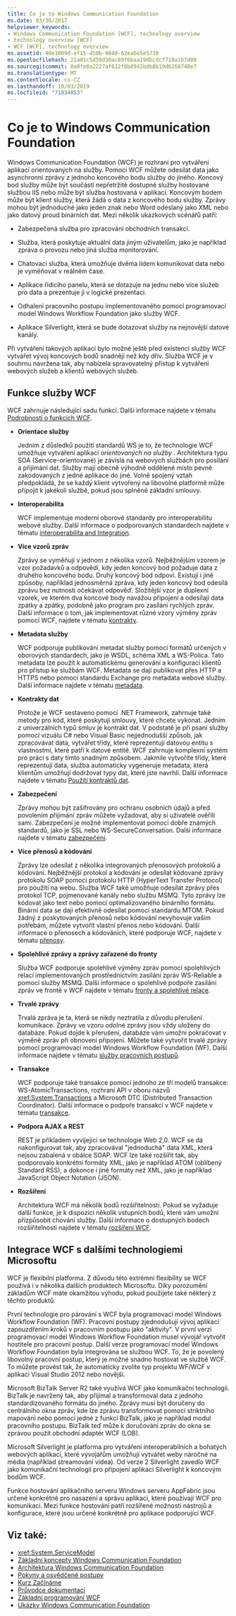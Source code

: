 ```yaml
---
title: Co je to Windows Communication Foundation
ms.date: 03/30/2017
helpviewer_keywords:
- Windows Communication Foundation [WCF], technology overview
- technology overview [WCF]
- WCF [WCF], technology overview
ms.assetid: 40e1009d-ef15-450b-9848-62eabe5e5738
ms.openlocfilehash: 21a01c5d59d30ac89f6baa19dbcdcf718a1b7d88
ms.sourcegitcommit: 8a0fe8a2227af612f8b8941bdb8b19d6268748e7
ms.translationtype: MT
ms.contentlocale: cs-CZ
ms.lasthandoff: 10/03/2019
ms.locfileid: "71834853"
---
```

# <a name="what-is-windows-communication-foundation"></a>Co je to Windows Communication Foundation
Windows Communication Foundation (WCF) je rozhraní pro vytváření aplikací orientovaných na služby. Pomocí WCF můžete odesílat data jako asynchronní zprávy z jednoho koncového bodu služby do jiného. Koncový bod služby může být součástí nepřetržitě dostupné služby hostované službou IIS nebo může být služba hostovaná v aplikaci. Koncovým bodem může být klient služby, která žádá o data z koncového bodu služby. Zprávy mohou být jednoduché jako jeden znak nebo Word odeslaný jako XML nebo jako datový proud binárních dat. Mezi několik ukázkových scénářů patří:

- Zabezpečená služba pro zpracování obchodních transakcí.

- Služba, která poskytuje aktuální data jiným uživatelům, jako je například zpráva o provozu nebo jiná služba monitorování.

- Chatovací služba, která umožňuje dvěma lidem komunikovat data nebo je vyměňovat v reálném čase.

- Aplikace řídicího panelu, která se dotazuje na jednu nebo více služeb pro data a prezentuje ji v logické prezentaci.

- Odhalení pracovního postupu implementovaného pomocí programovací model Windows Workflow Foundation jako služby WCF.

- Aplikace Silverlight, která se bude dotazovat služby na nejnovější datové kanály.

Při vytváření takových aplikací bylo možné ještě před existencí služby WCF vytvářet vývoj koncových bodů snadněji než kdy dřív. Služba WCF je v souhrnu navržena tak, aby nabízela spravovatelný přístup k vytváření webových služeb a klientů webových služeb.

## <a name="features-of-wcf"></a>Funkce služby WCF

WCF zahrnuje následující sadu funkcí. Další informace najdete v tématu [Podrobnosti o funkcích WCF](../../../docs/framework/wcf/feature-details/index.md).

- **Orientace služby**

     Jedním z důsledků použití standardů WS je to, že technologie WCF umožňuje vytváření aplikací *orientovaných na služby* . Architektura typu SOA (Service-orientované) je závislá na webových službách pro posílání a přijímání dat. Služby mají obecně výhodně oddělené místo pevně zakódovaných z jedné aplikace do jiné. Volně spojený vztah předpokládá, že se každý klient vytvořený na libovolné platformě může připojit k jakékoli službě, pokud jsou splněné základní smlouvy.

- **Interoperabilita**

     WCF implementuje moderní oborové standardy pro interoperabilitu webové služby. Další informace o podporovaných standardech najdete v tématu [interoperabilita and Integration](../../../docs/framework/wcf/feature-details/interoperability-and-integration.md).

- **Více vzorů zpráv**

     Zprávy se vyměňují v jednom z několika vzorů. Nejběžnějším vzorem je vzor požadavků a odpovědí, kdy jeden koncový bod požaduje data z druhého koncového bodu. Druhý koncový bod odpoví. Existují i jiné způsoby, například jednosměrná zpráva, kdy jeden koncový bod odesílá zprávu bez nutnosti očekávat odpověď. Složitější vzor je duplexní vzorek, ve kterém dva koncové body navážou připojení a odesílají data zpátky a zpátky, podobně jako program pro zasílání rychlých zpráv. Další informace o tom, jak implementovat různé vzory výměny zpráv pomocí WCF, najdete v tématu [kontrakty](../../../docs/framework/wcf/feature-details/contracts.md).

- **Metadata služby**

     WCF podporuje publikování metadat služby pomocí formátů určených v oborových standardech, jako je WSDL, schéma XML a WS-Polica. Tato metadata lze použít k automatickému generování a konfiguraci klientů pro přístup ke službám WCF. Metadata se dají publikovat přes HTTP a HTTPS nebo pomocí standardu Exchange pro metadata webové služby. Další informace najdete v tématu [metadata](../../../docs/framework/wcf/feature-details/metadata.md).

- **Kontrakty dat**

     Protože je WCF sestaveno pomocí .NET Framework, zahrnuje také metody pro kód, které poskytují smlouvy, které chcete vykonat. Jedním z univerzálních typů smluv je kontrakt dat. V podstatě je při psaní služby pomocí vizuálu C# nebo Visual Basic nejjednodušší způsob, jak zpracovávat data, vytvářet třídy, které reprezentují datovou entitu s vlastnostmi, které patří k datové entitě. WCF zahrnuje komplexní systém pro práci s daty tímto snadným způsobem. Jakmile vytvoříte třídy, které reprezentují data, služba automaticky vygeneruje metadata, která klientům umožňují dodržovat typy dat, které jste navrhli. Další informace najdete v tématu [Použití kontraktů dat](../../../docs/framework/wcf/feature-details/using-data-contracts.md).

- **Zabezpečení**

     Zprávy mohou být zašifrovány pro ochranu osobních údajů a před povolením přijímání zpráv můžete vyžadovat, aby si uživatelé ověřili sami. Zabezpečení je možné implementovat pomocí dobře známých standardů, jako je SSL nebo WS-SecureConversation. Další informace najdete v tématu [zabezpečení](../../../docs/framework/wcf/feature-details/security.md).

- **Více přenosů a kódování**

     Zprávy lze odesílat z několika integrovaných přenosových protokolů a kódování. Nejběžnější protokol a kódování je odesílat kódované zprávy protokolu SOAP pomocí protokolu HTTP (HyperText Transfer Protocol) pro použití na webu. Služba WCF také umožňuje odesílat zprávy přes protokol TCP, pojmenované kanály nebo službu MSMQ. Tyto zprávy lze kódovat jako text nebo pomocí optimalizovaného binárního formátu.  Binární data se dají efektivně odesílat pomocí standardu MTOM. Pokud žádný z poskytovaných přenosů nebo kódování nevyhovuje vašim potřebám, můžete vytvořit vlastní přenos nebo kódování. Další informace o přenosech a kódováních, které podporuje WCF, najdete v tématu [přenosy](../../../docs/framework/wcf/feature-details/transports.md).

- **Spolehlivé zprávy a zprávy zařazené do fronty**

     Služba WCF podporuje spolehlivé výměny zpráv pomocí spolehlivých relací implementovaných prostřednictvím zasílání zpráv WS-Reliable a pomocí služby MSMQ. Další informace o spolehlivé podpoře zasílání zpráv ve frontě v WCF najdete v tématu [fronty a spolehlivé relace](../../../docs/framework/wcf/feature-details/queues-and-reliable-sessions.md).

- **Trvalé zprávy**

     Trvalá zpráva je ta, která se nikdy neztratila z důvodu přerušení komunikace. Zprávy ve vzoru odolné zprávy jsou vždy uloženy do databáze. Pokud dojde k přerušení, databáze vám umožní pokračovat v výměně zpráv při obnovení připojení. Můžete také vytvořit trvalé zprávy pomocí programovací model Windows Workflow Foundation (WF). Další informace najdete v tématu [služby pracovních postupů](../../../docs/framework/wcf/feature-details/workflow-services.md).

- **Transakce**

     WCF podporuje také transakce pomocí jednoho ze tří modelů transakce: WS-AtomicTransactions, rozhraní API v oboru názvů <xref:System.Transactions> a Microsoft DTC (Distributed Transaction Coordinator). Další informace o podpoře transakcí v WCF najdete v tématu [transakce](../../../docs/framework/wcf/feature-details/transactions-in-wcf.md).

- **Podpora AJAX a REST**

     REST je příkladem vyvíjející se technologie Web 2,0. WCF se dá nakonfigurovat tak, aby zpracovával "jednoduchá" data XML, která nejsou zabalená v obálce SOAP. WCF lze také rozšířit tak, aby podporovalo konkrétní formáty XML, jako je například ATOM (oblíbený Standard RSS), a dokonce i jiné formáty než XML, jako je například JavaScript Object Notation (JSON).

- **Rozšíření**

     Architektura WCF má několik bodů rozšiřitelnosti. Pokud se vyžaduje další funkce, je k dispozici několik vstupních bodů, které vám umožní přizpůsobit chování služby. Další informace o dostupných bodech rozšiřitelnosti najdete v tématu [rozšíření WCF](../../../docs/framework/wcf/extending/index.md).

## <a name="wcf-integration-with-other-microsoft-technologies"></a>Integrace WCF s dalšími technologiemi Microsoftu

WCF je flexibilní platforma. Z důvodu této extrémní flexibility se WCF používá i v několika dalších produktech Microsoftu. Díky porozumění základům WCF máte okamžitou výhodu, pokud použijete také některý z těchto produktů.

První technologie pro párování s WCF byla programovací model Windows Workflow Foundation (WF). Pracovní postupy zjednodušují vývoj aplikací zapouzdřením kroků v pracovním postupu jako "aktivity". V první verzi programovací model Windows Workflow Foundation musel vývojář vytvořit hostitele pro pracovní postup. Další verze programovací model Windows Workflow Foundation byla integrována se službou WCF. To, že je povolený libovolný pracovní postup, který je možné snadno hostovat ve službě WCF. To můžete provést tak, že automaticky zvolíte typ projektu WF/WCF v aplikaci Visual Studio 2012 nebo novější.

Microsoft BizTalk Server R2 také využívá WCF jako komunikační technologii. BizTalk je navržený tak, aby přijímal a transformoval data z jednoho standardizovaného formátu do jiného. Zprávy musí být doručeny do centrálního okna zpráv, kde lze zprávu transformovat pomocí striktního mapování nebo pomocí jedné z funkcí BizTalk, jako je například modul pracovního postupu. BizTalk teď může k doručování zpráv do okna se zprávou použít obchodní adaptér WCF (LOB).

Microsoft Silverlight je platforma pro vytváření interoperabilních a bohatých webových aplikací, které vývojářům umožňují vytvářet weby náročné na média (například streamování videa). Od verze 2 Silverlight zavedlo WCF jako komunikační technologii pro připojení aplikací Silverlight k koncovým bodům WCF.

Funkce hostování aplikačního serveru Windows serveru AppFabric jsou určené konkrétně pro nasazení a správu aplikací, které používají WCF pro komunikaci. Mezi funkce hostování patří rozšířené možnosti nástrojů a konfigurace, které jsou určené konkrétně pro aplikace podporující WCF.

## <a name="see-also"></a>Viz také:

- <xref:System.ServiceModel>
- [Základní koncepty Windows Communication Foundation](../../../docs/framework/wcf/fundamental-concepts.md)
- [Architektura Windows Communication Foundation](../../../docs/framework/wcf/architecture.md)
- [Pokyny a osvědčené postupy](../../../docs/framework/wcf/guidelines-and-best-practices.md)
- [Kurz Začínáme](../../../docs/framework/wcf/getting-started-tutorial.md)
- [Průvodce dokumentací](../../../docs/framework/wcf/guide-to-the-documentation.md)
- [Základní programování WCF](../../../docs/framework/wcf/basic-wcf-programming.md)
- [Ukázky Windows Communication Foundation](https://docs.microsoft.com/previous-versions/dotnet/netframework-3.5/ms751514%28v=vs.90%29)
